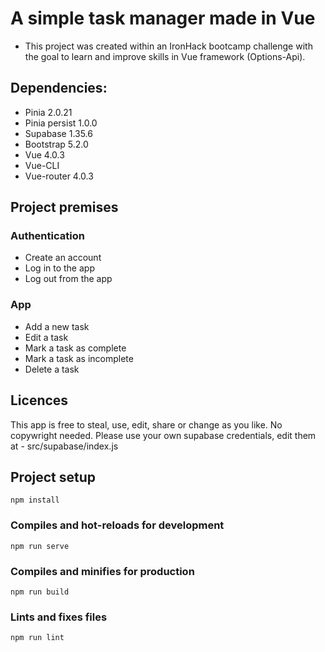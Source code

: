 # A simple task manager made in Vue
- This project was created within an IronHack bootcamp challenge with the goal to learn and improve skills in Vue   framework (Options-Api).

## Dependencies:
- Pinia 2.0.21
- Pinia persist 1.0.0
- Supabase 1.35.6 
- Bootstrap 5.2.0
- Vue 4.0.3
- Vue-CLI
- Vue-router 4.0.3

## Project premises

### Authentication
- Create an account
- Log in to the app
- Log out from the app

### App
- Add a new task
- Edit a task
- Mark a task as complete
- Mark a task as incomplete
- Delete a task

## Licences
This app is free to steal, use, edit, share or change as you like. No copywright needed.
Please use your own supabase credentials, edit them at - src/supabase/index.js

## Project setup
```
npm install
```
### Compiles and hot-reloads for development
```
npm run serve
```
### Compiles and minifies for production
```
npm run build
```
### Lints and fixes files
```
npm run lint
```
